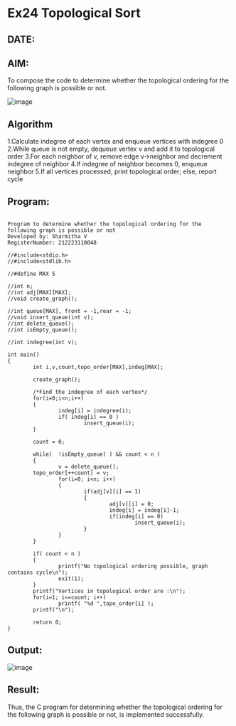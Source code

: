 # Ex24 Topological Sort
## DATE:
## AIM:
To compose the code to determine whether the topological ordering for the following graph is possible or not.

![image](https://github.com/user-attachments/assets/c74a7111-9b59-475c-aad4-9baf23d50ec0)


## Algorithm
1.Calculate indegree of each vertex and enqueue vertices with indegree 0
2.While queue is not empty, dequeue vertex v and add it to topological order
3.For each neighbor of v, remove edge v->neighbor and decrement indegree of neighbor
4.If indegree of neighbor becomes 0, enqueue neighbor
5.If all vertices processed, print topological order; else, report cycle   

## Program:
```

Program to determine whether the topological ordering for the following graph is possible or not
Developed by: Sharmitha V
RegisterNumber: 212223110048

//#include<stdio.h>
//#include<stdlib.h>

//#define MAX 5

//int n;    
//int adj[MAX][MAX]; 
//void create_graph();

//int queue[MAX], front = -1,rear = -1;
//void insert_queue(int v);
//int delete_queue();
//int isEmpty_queue();

//int indegree(int v);

int main()
{
        int i,v,count,topo_order[MAX],indeg[MAX];

        create_graph();

        /*Find the indegree of each vertex*/
        for(i=0;i<n;i++)
        {
                indeg[i] = indegree(i);
                if( indeg[i] == 0 )
                        insert_queue(i);
        }

        count = 0;

        while(  !isEmpty_queue( ) && count < n )
        {
                v = delete_queue();
        topo_order[++count] = v; 
                for(i=0; i<n; i++)
                {
                        if(adj[v][i] == 1)
                        {
                                adj[v][i] = 0;
                                indeg[i] = indeg[i]-1;
                                if(indeg[i] == 0)
                                        insert_queue(i);
                        }
                }
        }

        if( count < n )
        {
                printf("No topological ordering possible, graph contains cycle\n");
                exit(1);
        }
        printf("Vertices in topological order are :\n");
        for(i=1; i<=count; i++)
                printf( "%d ",topo_order[i] );
        printf("\n");

        return 0;
}
```

## Output:

![image](https://github.com/user-attachments/assets/94d0b896-aa28-45ef-8e8d-735837b72bbd)


## Result:
Thus, the C program for determining whether the topological ordering for the following graph is possible or not, is implemented successfully.
